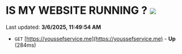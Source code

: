 # IS MY WEBSITE RUNNING ? [![](https://img.shields.io/static/v1?label=Sponsor&message=%E2%9D%A4&logo=GitHub&color=%23fe8e86)](https://github.com/sponsors/Youssef-Lehmam)

Last updated: **3/6/2025, 11:49:54 AM**

- `GET` [https://youssefservice.me](https://youssefservice.me) - **Up** (284ms)
